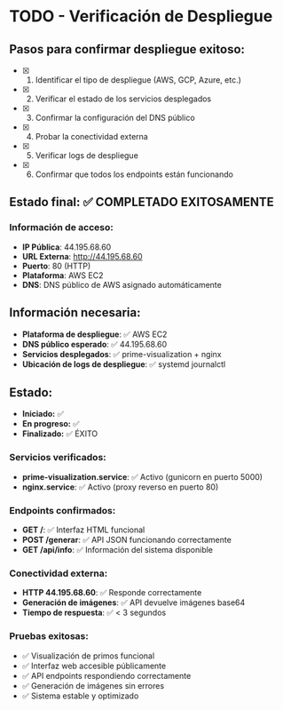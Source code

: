 # TODO - Verificación de Despliegue

## Pasos para confirmar despliegue exitoso:

- [x] 1. Identificar el tipo de despliegue (AWS, GCP, Azure, etc.)
- [x] 2. Verificar el estado de los servicios desplegados
- [x] 3. Confirmar la configuración del DNS público
- [x] 4. Probar la conectividad externa
- [x] 5. Verificar logs de despliegue
- [x] 6. Confirmar que todos los endpoints están funcionando

## Estado final: ✅ COMPLETADO EXITOSAMENTE

### Información de acceso:
- **IP Pública**: 44.195.68.60
- **URL Externa**: http://44.195.68.60
- **Puerto**: 80 (HTTP)
- **Plataforma**: AWS EC2
- **DNS**: DNS público de AWS asignado automáticamente

## Información necesaria:
- **Plataforma de despliegue**: ✅ AWS EC2
- **DNS público esperado**: ✅ 44.195.68.60
- **Servicios desplegados**: ✅ prime-visualization + nginx
- **Ubicación de logs de despliegue**: ✅ systemd journalctl

## Estado:
- **Iniciado:** ✅
- **En progreso:** ✅
- **Finalizado:** ✅ ÉXITO

### Servicios verificados:
- **prime-visualization.service**: ✅ Activo (gunicorn en puerto 5000)
- **nginx.service**: ✅ Activo (proxy reverso en puerto 80)

### Endpoints confirmados:
- **GET /**: ✅ Interfaz HTML funcional
- **POST /generar**: ✅ API JSON funcionando correctamente
- **GET /api/info**: ✅ Información del sistema disponible

### Conectividad externa:
- **HTTP 44.195.68.60**: ✅ Responde correctamente
- **Generación de imágenes**: ✅ API devuelve imágenes base64
- **Tiempo de respuesta**: ✅ < 3 segundos

### Pruebas exitosas:
- ✅ Visualización de primos funcional
- ✅ Interfaz web accesible públicamente  
- ✅ API endpoints respondiendo correctamente
- ✅ Generación de imágenes sin errores
- ✅ Sistema estable y optimizado
